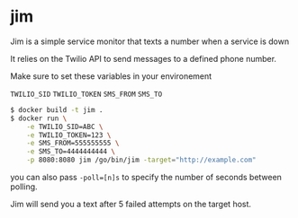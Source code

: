 jim
===

Jim is a simple service monitor that texts a number when a service is down

It relies on the Twilio API to send messages to a defined phone number.

Make sure to set these variables in your environement

`TWILIO_SID`
`TWILIO_TOKEN`
`SMS_FROM`
`SMS_TO`

```bash
$ docker build -t jim .
$ docker run \
    -e TWILIO_SID=ABC \
    -e TWILIO_TOKEN=123 \
    -e SMS_FROM=555555555 \
    -e SMS_TO=4444444444 \
    -p 8080:8080 jim /go/bin/jim -target="http://example.com"
```

you can also pass `-poll=[n]s` to specify the number of seconds between polling.

Jim will send you a text after 5 failed attempts on the target host.
